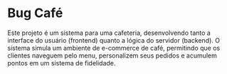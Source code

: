 # Bug Café
Este projeto é um sistema para uma cafeteria, desenvolvendo tanto a interface do usuário (frontend) quanto a lógica do servidor (backend). O sistema simula um ambiente de e-commerce de café, permitindo que os clientes naveguem pelo menu, personalizem seus pedidos e acumulem pontos em um sistema de fidelidade.
